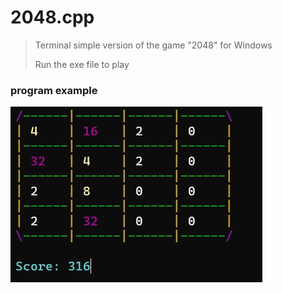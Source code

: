 # 2048.cpp
>Terminal simple version of the game "2048" for Windows
>
>Run the exe file to play

<h3>program example</h3>

<img src="images/lost.jpg">
